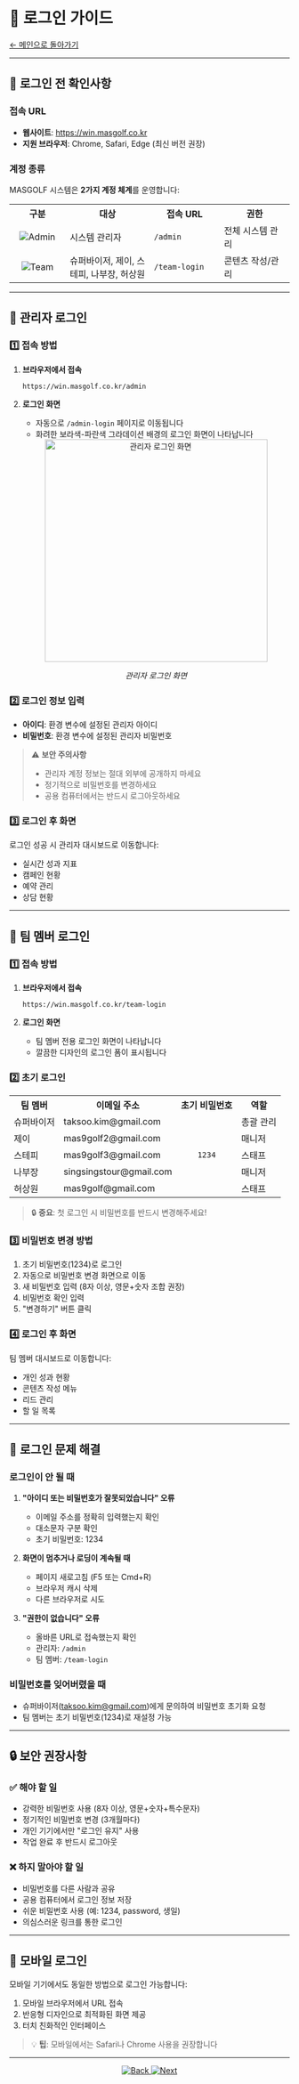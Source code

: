 # 🔐 로그인 가이드

[← 메인으로 돌아가기](./README.md)

---

## 🎯 로그인 전 확인사항

### 접속 URL
- **웹사이트**: https://win.masgolf.co.kr
- **지원 브라우저**: Chrome, Safari, Edge (최신 버전 권장)

### 계정 종류
MASGOLF 시스템은 **2가지 계정 체계**를 운영합니다:

<table>
  <tr>
    <th width="20%">구분</th>
    <th width="30%">대상</th>
    <th width="25%">접속 URL</th>
    <th width="25%">권한</th>
  </tr>
  <tr>
    <td align="center">
      <img src="https://img.shields.io/badge/관리자-7C3AED?style=flat-square&logo=shield&logoColor=white" alt="Admin">
    </td>
    <td>시스템 관리자</td>
    <td><code>/admin</code></td>
    <td>전체 시스템 관리</td>
  </tr>
  <tr>
    <td align="center">
      <img src="https://img.shields.io/badge/팀_멤버-3B82F6?style=flat-square&logo=users&logoColor=white" alt="Team">
    </td>
    <td>슈퍼바이저, 제이, 스테피, 나부장, 허상원</td>
    <td><code>/team-login</code></td>
    <td>콘텐츠 작성/관리</td>
  </tr>
</table>

---

## 🏢 관리자 로그인

### 1️⃣ 접속 방법

1. **브라우저에서 접속**
   ```
   https://win.masgolf.co.kr/admin
   ```

2. **로그인 화면**
   - 자동으로 `/admin-login` 페이지로 이동됩니다
   - 화려한 보라색-파란색 그라데이션 배경의 로그인 화면이 나타납니다

   <div align="center">
     <img src="./images/admin-login-screen.png" alt="관리자 로그인 화면" width="400">
     <p><em>관리자 로그인 화면</em></p>
   </div>

### 2️⃣ 로그인 정보 입력

- **아이디**: 환경 변수에 설정된 관리자 아이디
- **비밀번호**: 환경 변수에 설정된 관리자 비밀번호

> ⚠️ **보안 주의사항**
> - 관리자 계정 정보는 절대 외부에 공개하지 마세요
> - 정기적으로 비밀번호를 변경하세요
> - 공용 컴퓨터에서는 반드시 로그아웃하세요

### 3️⃣ 로그인 후 화면

로그인 성공 시 관리자 대시보드로 이동합니다:
- 실시간 성과 지표
- 캠페인 현황
- 예약 관리
- 상담 현황

---

## 👥 팀 멤버 로그인

### 1️⃣ 접속 방법

1. **브라우저에서 접속**
   ```
   https://win.masgolf.co.kr/team-login
   ```

2. **로그인 화면**
   - 팀 멤버 전용 로그인 화면이 나타납니다
   - 깔끔한 디자인의 로그인 폼이 표시됩니다

### 2️⃣ 초기 로그인

<table>
  <tr>
    <th>팀 멤버</th>
    <th>이메일 주소</th>
    <th>초기 비밀번호</th>
    <th>역할</th>
  </tr>
  <tr>
    <td>슈퍼바이저</td>
    <td>taksoo.kim@gmail.com</td>
    <td rowspan="5" align="center"><code>1234</code></td>
    <td>총괄 관리</td>
  </tr>
  <tr>
    <td>제이</td>
    <td>mas9golf2@gmail.com</td>
    <td>매니저</td>
  </tr>
  <tr>
    <td>스테피</td>
    <td>mas9golf3@gmail.com</td>
    <td>스태프</td>
  </tr>
  <tr>
    <td>나부장</td>
    <td>singsingstour@gmail.com</td>
    <td>매니저</td>
  </tr>
  <tr>
    <td>허상원</td>
    <td>mas9golf@gmail.com</td>
    <td>스태프</td>
  </tr>
</table>

> 🔒 **중요**: 첫 로그인 시 비밀번호를 반드시 변경해주세요!

### 3️⃣ 비밀번호 변경 방법

1. 초기 비밀번호(1234)로 로그인
2. 자동으로 비밀번호 변경 화면으로 이동
3. 새 비밀번호 입력 (8자 이상, 영문+숫자 조합 권장)
4. 비밀번호 확인 입력
5. "변경하기" 버튼 클릭

### 4️⃣ 로그인 후 화면

팀 멤버 대시보드로 이동합니다:
- 개인 성과 현황
- 콘텐츠 작성 메뉴
- 리드 관리
- 할 일 목록

---

## 🚨 로그인 문제 해결

### 로그인이 안 될 때

1. **"아이디 또는 비밀번호가 잘못되었습니다" 오류**
   - 이메일 주소를 정확히 입력했는지 확인
   - 대소문자 구분 확인
   - 초기 비밀번호: 1234

2. **화면이 멈추거나 로딩이 계속될 때**
   - 페이지 새로고침 (F5 또는 Cmd+R)
   - 브라우저 캐시 삭제
   - 다른 브라우저로 시도

3. **"권한이 없습니다" 오류**
   - 올바른 URL로 접속했는지 확인
   - 관리자: `/admin`
   - 팀 멤버: `/team-login`

### 비밀번호를 잊어버렸을 때

- 슈퍼바이저(taksoo.kim@gmail.com)에게 문의하여 비밀번호 초기화 요청
- 팀 멤버는 초기 비밀번호(1234)로 재설정 가능

---

## 🔒 보안 권장사항

### ✅ 해야 할 일
- 강력한 비밀번호 사용 (8자 이상, 영문+숫자+특수문자)
- 정기적인 비밀번호 변경 (3개월마다)
- 개인 기기에서만 "로그인 유지" 사용
- 작업 완료 후 반드시 로그아웃

### ❌ 하지 말아야 할 일
- 비밀번호를 다른 사람과 공유
- 공용 컴퓨터에서 로그인 정보 저장
- 쉬운 비밀번호 사용 (예: 1234, password, 생일)
- 의심스러운 링크를 통한 로그인

---

## 📱 모바일 로그인

모바일 기기에서도 동일한 방법으로 로그인 가능합니다:
1. 모바일 브라우저에서 URL 접속
2. 반응형 디자인으로 최적화된 화면 제공
3. 터치 친화적인 인터페이스

> 💡 **팁**: 모바일에서는 Safari나 Chrome 사용을 권장합니다

---

<div align="center">
  <a href="./README.md">
    <img src="https://img.shields.io/badge/◀_목차로_돌아가기-gray?style=for-the-badge" alt="Back">
  </a>
  <a href="./03-dashboard-overview.md">
    <img src="https://img.shields.io/badge/다음_▶_대시보드_개요-blue?style=for-the-badge" alt="Next">
  </a>
</div>
